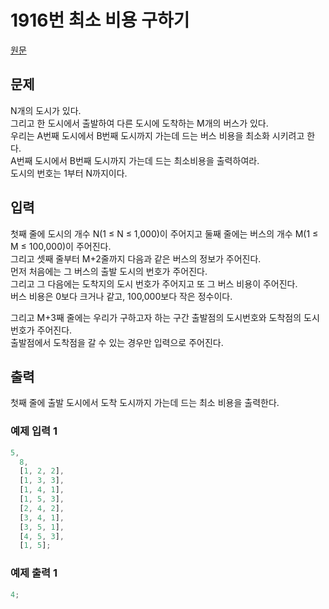 # 1916번 최소 비용 구하기

[원문](https://www.acmicpc.net/problem/11403)

## 문제

N개의 도시가 있다. <br />그리고 한 도시에서 출발하여 다른 도시에 도착하는 M개의 버스가 있다. <br />우리는 A번째 도시에서 B번째 도시까지 가는데 드는 버스 비용을 최소화 시키려고 한다.<br /> A번째 도시에서 B번째 도시까지 가는데 드는 최소비용을 출력하여라.<br /> 도시의 번호는 1부터 N까지이다.

## 입력

첫째 줄에 도시의 개수 N(1 ≤ N ≤ 1,000)이 주어지고 둘째 줄에는 버스의 개수 M(1 ≤ M ≤ 100,000)이 주어진다. <br />그리고 셋째 줄부터 M+2줄까지 다음과 같은 버스의 정보가 주어진다. <br />먼저 처음에는 그 버스의 출발 도시의 번호가 주어진다.<br /> 그리고 그 다음에는 도착지의 도시 번호가 주어지고 또 그 버스 비용이 주어진다.<br /> 버스 비용은 0보다 크거나 같고, 100,000보다 작은 정수이다.<br />

그리고 M+3째 줄에는 우리가 구하고자 하는 구간 출발점의 도시번호와 도착점의 도시번호가 주어진다.<br /> 출발점에서 도착점을 갈 수 있는 경우만 입력으로 주어진다.

## 출력

첫째 줄에 출발 도시에서 도착 도시까지 가는데 드는 최소 비용을 출력한다.

### 예제 입력 1

```js
5,
  8,
  [1, 2, 2],
  [1, 3, 3],
  [1, 4, 1],
  [1, 5, 3],
  [2, 4, 2],
  [3, 4, 1],
  [3, 5, 1],
  [4, 5, 3],
  [1, 5];
```

### 예제 출력 1

```js
4;
```
